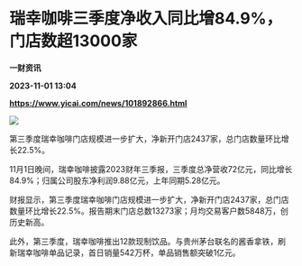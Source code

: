 # 瑞幸咖啡三季度净收入同比增84.9%，门店数超13000家
**一财资讯**

**2023-11-01 13:04**

**https://www.yicai.com/news/101892866.html**

![](https://imgcdn.yicai.com/uppics/slides/2023/11/d76b557ea28c374a974c64551e65ee32.jpg)

第三季度瑞幸咖啡门店规模进一步扩大，净新开门店2437家，总门店数量环比增长22.5%。

11月1日晚间，瑞幸咖啡披露2023财年三季报，三季度总净营收72亿元，同比增长84.9%；归属公司股东净利润9.88亿元，上年同期5.28亿元。

财报显示，第三季度瑞幸咖啡门店规模进一步扩大，净新开门店2437家，总门店数量环比增长22.5%。报告期末门店总数13273家；月均交易客户数5848万，创历史新高。

此外，第三季度，瑞幸咖啡推出12款现制饮品。与贵州茅台联名的酱香拿铁，刷新瑞幸咖啡单品记录，首日销量542万杯，单品销售额突破1亿元。